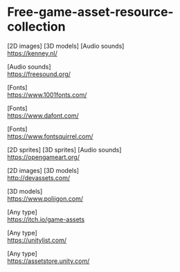 # Free-game-asset-resource-collection


[2D images]
[3D models]
[Audio sounds]<br>
https://kenney.nl/
<br>

[Audio sounds]<br>
https://freesound.org/
<br>

[Fonts]<br>
https://www.1001fonts.com/
<br>

[Fonts]<br>
https://www.dafont.com/
<br>

[Fonts]<br>
https://www.fontsquirrel.com/
<br>

[2D sprites]
[3D sprites]
[Audio sounds]<br>
https://opengameart.org/
<br>

[2D images]
[3D models]<br>
http://devassets.com/
<br>

[3D models]<br>
https://www.poliigon.com/
<br>

[Any type]<br>
https://itch.io/game-assets
<br>

[Any type]<br>
https://unitylist.com/

[Any type]<br>
https://assetstore.unity.com/
